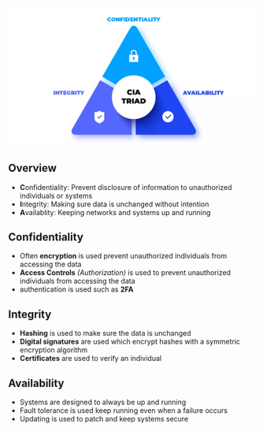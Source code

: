 ![The CIA Triade](../_resources/Pasted%20image%2020241114194159.png)

## Overview

- **C**onfidentiality: Prevent disclosure of information to unauthorized individuals or systems
- **I**ntegrity: Making sure data is unchanged without intention
- **A**vailablity: Keeping networks and systems up and running

## Confidentiality

- Often **encryption** is used prevent unauthorized individuals from accessing the data
- **Access Controls** *(Authorization)* is used to prevent unauthorized individuals from accessing the data
-  authentication is used such as **2FA**

## Integrity

- **Hashing** is used to make sure the data is unchanged
- **Digital signatures** are used which encrypt hashes with a symmetric encryption algorithm
- **Certificates** are used to verify an individual

## Availability

- Systems are designed to always be up and running
- Fault tolerance is used keep running even when a failure occurs
- Updating is used to patch and keep systems secure